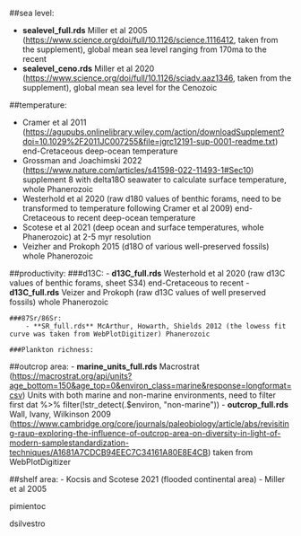 ##sea level:
- **sealevel_full.rds** Miller et al 2005 (https://www.science.org/doi/full/10.1126/science.1116412, taken from the supplement), global mean sea level ranging from 170ma to the recent
- **sealevel_ceno.rds** Miller et al 2020 (https://www.science.org/doi/full/10.1126/sciadv.aaz1346, taken from the supplement), global mean sea level for the Cenozoic


##temperature: 
- Cramer et al 2011 (https://agupubs.onlinelibrary.wiley.com/action/downloadSupplement?doi=10.1029%2F2011JC007255&file=jgrc12191-sup-0001-readme.txt) end-Cretaceous deep-ocean temperature
- Grossman and Joachimski 2022 (https://www.nature.com/articles/s41598-022-11493-1#Sec10) supplement 8 with delta18O seawater to calculate surface temperature, whole Phanerozoic
- Westerhold et al 2020 (raw d180 values of benthic forams, need to be transformed to temperature following Cramer et al 2009) end-Cretaceous to recent deep-ocean temperature
- Scotese et al 2021 (deep ocean and surface temperatures, whole Phanerozoic) at 2-5 myr resolution
- Veizher and Prokoph 2015 (d18O of various well-preserved fossils) whole Phanerozoic

##productivity: 
	###d13C:
		- **d13C_full.rds** Westerhold et al 2020 (raw d13C values of benthic forams, sheet S34) end-Cretaceous to recent
		- **d13C_full.rds** Veizer and Prokoph (raw d13C values of well preserved fossils) whole Phanerozoic

	###87Sr/86Sr:
		- **SR_full.rds** McArthur, Howarth, Shields 2012 (the lowess fit curve was taken from WebPlotDigitizer) Phanerozoic

	###Plankton richness:
		
##outcrop area: 
	- **marine_units_full.rds** Macrostrat (https://macrostrat.org/api/units?age_bottom=150&age_top=0&environ_class=marine&response=longformat=csv) Units with both marine and non-marine environments, need to filter first dat %>% filter(!str_detect(.$environ, "non-marine"))
	- **outcrop_full.rds** Wall, Ivany, Wilkinson 2009 (https://www.cambridge.org/core/journals/paleobiology/article/abs/revisiting-raup-exploring-the-influence-of-outcrop-area-on-diversity-in-light-of-modern-samplestandardization-techniques/A1681A7CDCB94EEC7C34161A80E8E4CB) taken from WebPlotDigitizer

##shelf area:
	- Kocsis and Scotese 2021 (flooded continental area)
	- Miller et al 2005
	

pimientoc

dsilvestro